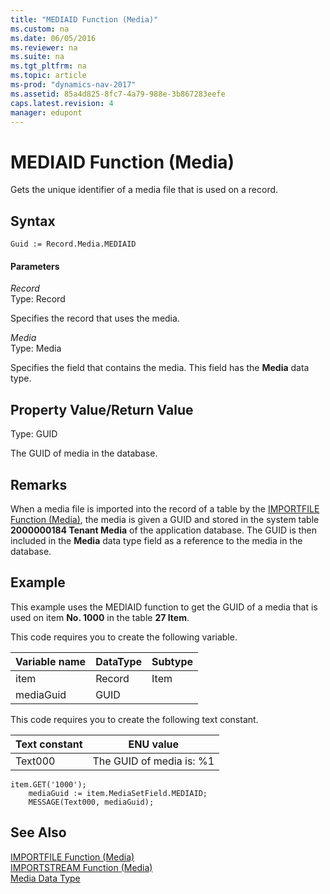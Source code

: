 ```yaml
---
title: "MEDIAID Function (Media)"
ms.custom: na
ms.date: 06/05/2016
ms.reviewer: na
ms.suite: na
ms.tgt_pltfrm: na
ms.topic: article
ms-prod: "dynamics-nav-2017"
ms.assetid: 85a4d825-8fc7-4a79-988e-3b867283eefe
caps.latest.revision: 4
manager: edupont
---
```

# MEDIAID Function (Media)
Gets the unique identifier of a media file that is used on a record.  
  
## Syntax  
  
```  
Guid := Record.Media.MEDIAID  
```  
  
#### Parameters  
 *Record*  
 Type: Record  
  
 Specifies the record that uses the media.  
  
 *Media*  
 Type: Media  
  
 Specifies the field that contains the media. This field has the **Media** data type.  
  
## Property Value\/Return Value  
 Type: GUID  
  
 The GUID of media in the database.  
  
## Remarks  
 When a media file is imported into the record of a table by the [IMPORTFILE Function \(Media\)](IMPORTFILE-Function--Media-.md), the media is given a GUID and stored in the system table **2000000184 Tenant Media** of the application database. The GUID is then included in the **Media** data type field as a reference to the media in the database.  
  
## Example  
 This example uses the MEDIAID function to get the GUID of a media that is used on item **No. 1000** in the table **27 Item**.  
  
 This code requires you to create the following variable.  
  
|Variable name|DataType|Subtype|  
|-------------------|--------------|-------------|  
|item|Record|Item|  
|mediaGuid|GUID||  
  
 This code requires you to create the following text constant.  
  
|Text constant|ENU value|  
|-------------------|---------------|  
|Text000|The GUID of media is: %1|  
  
```  
item.GET('1000');  
    mediaGuid := item.MediaSetField.MEDIAID;  
    MESSAGE(Text000, mediaGuid);  
```  
  
## See Also  
 [IMPORTFILE Function \(Media\)](IMPORTFILE-Function--Media-.md)   
 [IMPORTSTREAM Function \(Media\)](IMPORTSTREAM-Function--Media-.md)   
 [Media Data Type](Media-Data-Type.md)